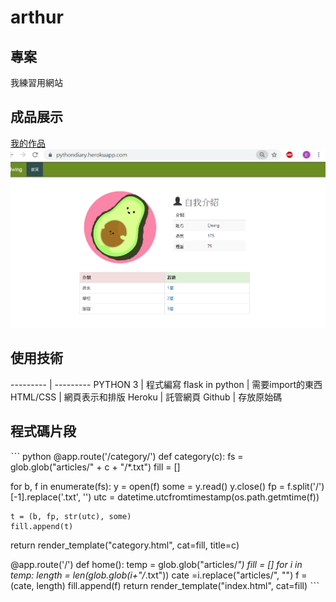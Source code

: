 # arthur

## 專案
我練習用網站

## 成品展示
[我的作品](https://arthursap.herokuapp.com/)
![](https://github.com/grand-coder/pythondiary/raw/master/index.png)

## 使用技術
--------- | ---------
PYTHON 3 | 程式編寫
flask in python | 需要import的東西 
HTML/CSS | 網頁表示和排版
Heroku   | 託管網頁
Github   | 存放原始碼

## 程式碼片段
ˋˋˋ python
@app.route('/category/<c>')
def category(c):
  fs = glob.glob("articles/" + c + "/*.txt")
  fill = []
  
  for b, f in enumerate(fs):
    y = open(f)
    some = y.read()
    y.close()
    fp = f.split('/')[-1].replace('.txt', '')
    utc = datetime.utcfromtimestamp(os.path.getmtime(f))
    
    t = (b, fp, str(utc), some)
    fill.append(t)
  return render_template("category.html", cat=fill, title=c)

@app.route('/')
def home():
  temp = glob.glob("articles/*")
  fill = []
  for i in temp:
    length = len(glob.glob(i+"/*.txt"))
    cate =i.replace("articles/", "")
    f = (cate, length)
    fill.append(f)
  return render_template("index.html", cat=fill)
ˋˋˋ
